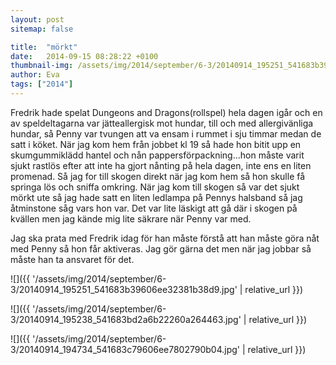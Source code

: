 ```yaml
---
layout: post
sitemap: false

title:  "mörkt"
date:   2014-09-15 08:28:22 +0100
thumbnail-img: /assets/img/2014/september/6-3/20140914_195251_541683b39606ee32381b38d9.jpg
author: Eva
tags: ["2014"]
---
```


Fredrik hade spelat Dungeons and Dragons(rollspel) hela dagen igår och en av speldeltagarna var jätteallergisk mot hundar, till och med allergivänliga hundar, så Penny var tvungen att va ensam i rummet i sju timmar medan de satt i köket. När jag kom hem från jobbet kl 19 så hade hon bitit upp en skumgummiklädd hantel och nån pappersförpackning...hon måste varit sjukt rastlös efter att inte ha gjort nånting på hela dagen, inte ens en liten promenad. Så jag for till skogen direkt när jag kom hem så hon skulle få springa lös och sniffa omkring. När jag kom till skogen så var det sjukt mörkt ute så jag hade satt en liten ledlampa på Pennys halsband så jag åtminstone såg vars hon var. Det var lite läskigt att gå där i skogen på kvällen men jag kände mig lite säkrare när Penny var med. 

Jag ska prata med Fredrik idag för han måste förstå att han måste göra nåt med Penny så hon får aktiveras. Jag gör gärna det men när jag jobbar så måste han ta ansvaret för det.

![]({{ '/assets/img/2014/september/6-3/20140914_195251_541683b39606ee32381b38d9.jpg'  | relative_url }})

![]({{ '/assets/img/2014/september/6-3/20140914_195238_541683bd2a6b22260a264463.jpg'  | relative_url }})

![]({{ '/assets/img/2014/september/6-3/20140914_194734_541683c79606ee7802790b04.jpg'  | relative_url }})

